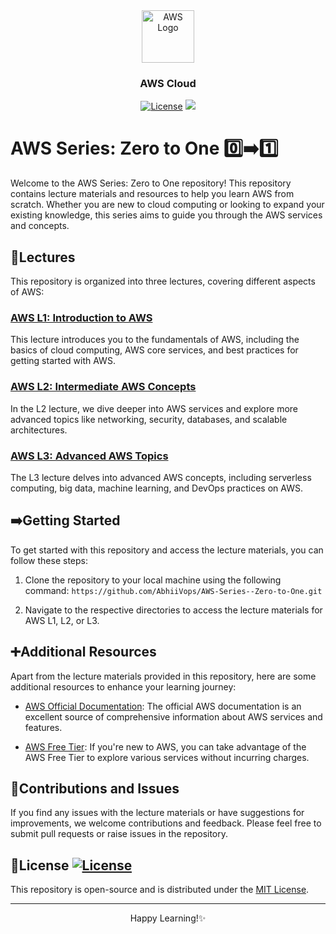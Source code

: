 
<div align="center">
  <a href="[https://aws.amazon.com/free/?trk=14a4002d-4936-4343-8211-b5a150ca592b&sc_channel=ps&ef_id=Cj0KCQjw2qKmBhCfARIsAFy8buLqjs-ltNzgJAWm0QMrFj6w5Pb2X7iDdixRl6bLn2G-y-m1GWn2e04aAq6tEALw_wcB:G:s&s_kwcid=AL!4422!3!453325184782!e!!g!!aws!10712784856!111477279771)">
    <img
      src="https://blog.adobe.com/en/publish/2021/08/31/media_1649ebc3fbbce0df508081913819d491fc3f7c7a9.png?width=2000&format=webply&optimize=medium"
      alt="AWS Logo"
      height="84"
    />
  </a>
  <br />
  <p>
    <h3>
      <b>
        AWS Cloud
      </b>
    </h3>
  </p>

[![License](https://img.shields.io/badge/license-MIT-blue.svg)](https://opensource.org/licenses/MIT)   <a href="CODE_OF_CONDUCT.md" alt="Contributions welcome">
    <img src="https://img.shields.io/badge/Contributions-Welcome-brightgreen?logo=github" /></a>

</div>

# AWS Series: Zero to One 0️⃣➡️1️⃣

Welcome to the AWS Series: Zero to One repository! This repository contains lecture materials and resources to help you learn AWS from scratch. Whether you are new to cloud computing or looking to expand your existing knowledge, this series aims to guide you through the AWS services and concepts.

## 📝Lectures

This repository is organized into three lectures, covering different aspects of AWS:

### [AWS L1: Introduction to AWS](https://github.com/Arpitaagupta/AWS-Series--Zero-to-One/blob/main/AWS%20L1.pdf)

This lecture introduces you to the fundamentals of AWS, including the basics of cloud computing, AWS core services, and best practices for getting started with AWS.

### [AWS L2: Intermediate AWS Concepts](https://github.com/Arpitaagupta/AWS-Series--Zero-to-One/blob/main/AWS%20L2.pdf)

In the L2 lecture, we dive deeper into AWS services and explore more advanced topics like networking, security, databases, and scalable architectures.

### [AWS L3: Advanced AWS Topics](https://github.com/Arpitaagupta/AWS-Series--Zero-to-One/blob/main/AWS%20L3.pdf)

The L3 lecture delves into advanced AWS concepts, including serverless computing, big data, machine learning, and DevOps practices on AWS.

## ➡️Getting Started

To get started with this repository and access the lecture materials, you can follow these steps:

1. Clone the repository to your local machine using the following command:
```https://github.com/AbhiiVops/AWS-Series--Zero-to-One.git```


2. Navigate to the respective directories to access the lecture materials for AWS L1, L2, or L3.

## ➕Additional Resources

Apart from the lecture materials provided in this repository, here are some additional resources to enhance your learning journey:

- [AWS Official Documentation](https://docs.aws.amazon.com/): The official AWS documentation is an excellent source of comprehensive information about AWS services and features.

- [AWS Free Tier](https://aws.amazon.com/free/): If you're new to AWS, you can take advantage of the AWS Free Tier to explore various services without incurring charges.

## 🤝Contributions and Issues

If you find any issues with the lecture materials or have suggestions for improvements, we welcome contributions and feedback. Please feel free to submit pull requests or raise issues in the repository.

## 🪪License [![License](https://img.shields.io/badge/license-MIT-blue.svg)](https://opensource.org/licenses/MIT)

This repository is open-source and is distributed under the [MIT License](LICENSE).


<hr>
<p align = center>
Happy Learning!✨
</p>
